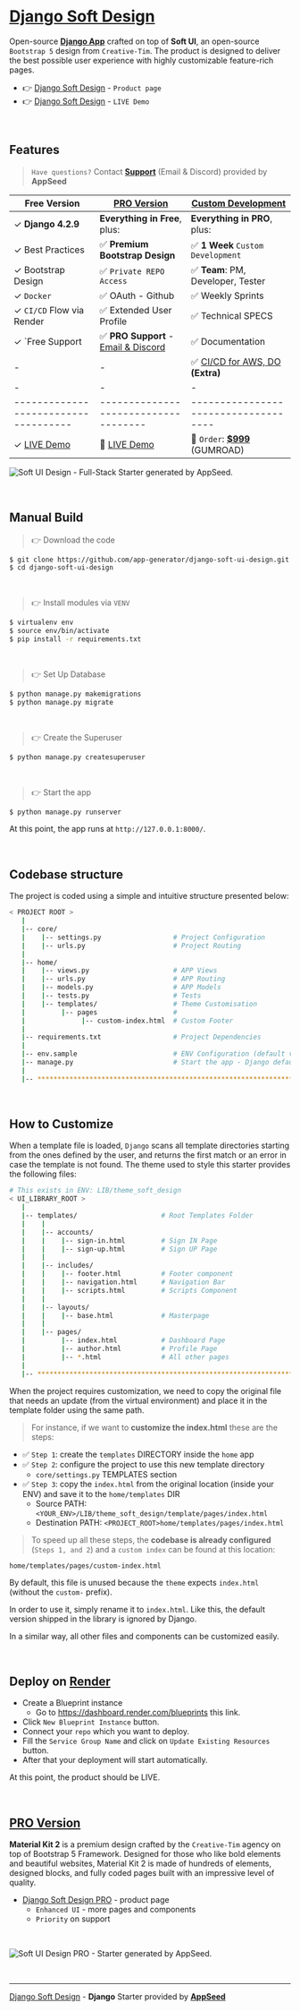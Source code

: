 # [Django Soft Design](https://appseed.us/product/soft-ui-design/django/)

Open-source **[Django App](https://appseed.us/apps/django/)** crafted on top of **Soft UI**, an open-source `Bootstrap 5` design from `Creative-Tim`.
The product is designed to deliver the best possible user experience with highly customizable feature-rich pages. 

- 👉 [Django Soft Design](https://appseed.us/product/soft-ui-design/django/) - `Product page`
- 👉 [Django Soft Design](https://django-soft-ui-free.appseed-srv1.com/) - `LIVE Demo`

<br />

## Features

> `Have questions?` Contact **[Support](https://appseed.us/support/)** (Email & Discord) provided by **AppSeed**

| Free Version                          | [PRO Version](https://appseed.us/product/soft-ui-design-pro/django/)    | [Custom Development](https://appseed.us/custom-development/) | 
| --------------------------------------| --------------------------------------| --------------------------------------|
| ✓ **Django 4.2.9**                    | **Everything in Free**, plus:                                        | **Everything in PRO**, plus:         |
| ✓ Best Practices                      | ✅ **Premium Bootstrap Design**                                      | ✅ **1 Week** `Custom Development`  |   
| ✓ Bootstrap Design                    | ✅ `Private REPO Access`                                             | ✅ **Team**: PM, Developer, Tester  |
| ✓ `Docker`                            | ✅ OAuth - Github                                                    | ✅ Weekly Sprints                   |
| ✓ `CI/CD` Flow via Render             | ✅ Extended User Profile                                             | ✅ Technical SPECS                  |
| ✓ `Free Support                       | ✅ **PRO Support** - [Email & Discord](https://appseed.us/support/)  | ✅ Documentation                    |
| -                                     |  -                                                                    | ✅ [CI/CD for AWS, DO](https://appseed.us/terms/#section-ci-cd) **(Extra)**    |
| -                                     |  -                                                                    |  -                                   |
| ------------------------------------  | ------------------------------------                                  | ------------------------------------|
| ✓ [LIVE Demo](https://django-soft-ui-free.appseed-srv1.com/)  | 🚀 [LIVE Demo](https://django-soft-design-enh.appseed-srv1.com/) | 🛒 `Order`: **[$999](https://appseed.gumroad.com/l/rocket-package-week)** (GUMROAD) | 

![Soft UI Design - Full-Stack Starter generated by AppSeed.](https://user-images.githubusercontent.com/51070104/168812602-e35bad42-823f-4d3e-9d13-87a6c06c5a63.png)

<br />

## Manual Build 

> 👉 Download the code  

```bash
$ git clone https://github.com/app-generator/django-soft-ui-design.git
$ cd django-soft-ui-design
```

<br />

> 👉 Install modules via `VENV`  

```bash
$ virtualenv env
$ source env/bin/activate
$ pip install -r requirements.txt
```

<br />

> 👉 Set Up Database

```bash
$ python manage.py makemigrations
$ python manage.py migrate
```

<br />

> 👉 Create the Superuser

```bash
$ python manage.py createsuperuser
```

<br />

> 👉 Start the app

```bash
$ python manage.py runserver
```

At this point, the app runs at `http://127.0.0.1:8000/`. 

<br />

## Codebase structure

The project is coded using a simple and intuitive structure presented below:

```bash
< PROJECT ROOT >
   |
   |-- core/                            
   |    |-- settings.py                  # Project Configuration  
   |    |-- urls.py                      # Project Routing
   |
   |-- home/
   |    |-- views.py                     # APP Views 
   |    |-- urls.py                      # APP Routing
   |    |-- models.py                    # APP Models 
   |    |-- tests.py                     # Tests  
   |    |-- templates/                   # Theme Customisation 
   |         |-- pages                   # 
   |              |-- custom-index.html  # Custom Footer      
   |     
   |-- requirements.txt                  # Project Dependencies
   |
   |-- env.sample                        # ENV Configuration (default values)
   |-- manage.py                         # Start the app - Django default start script
   |
   |-- ************************************************************************
```

<br />

## How to Customize 

When a template file is loaded, `Django` scans all template directories starting from the ones defined by the user, and returns the first match or an error in case the template is not found. 
The theme used to style this starter provides the following files: 

```bash
# This exists in ENV: LIB/theme_soft_design
< UI_LIBRARY_ROOT >                      
   |
   |-- templates/                     # Root Templates Folder 
   |    |          
   |    |-- accounts/       
   |    |    |-- sign-in.html         # Sign IN Page
   |    |    |-- sign-up.html         # Sign UP Page
   |    |
   |    |-- includes/       
   |    |    |-- footer.html          # Footer component
   |    |    |-- navigation.html      # Navigation Bar
   |    |    |-- scripts.html         # Scripts Component
   |    |
   |    |-- layouts/       
   |    |    |-- base.html            # Masterpage
   |    |
   |    |-- pages/       
   |         |-- index.html           # Dashboard Page
   |         |-- author.html          # Profile Page
   |         |-- *.html               # All other pages
   |    
   |-- ************************************************************************
```

When the project requires customization, we need to copy the original file that needs an update (from the virtual environment) and place it in the template folder using the same path. 

> For instance, if we want to **customize the index.html** these are the steps:

- ✅ `Step 1`: create the `templates` DIRECTORY inside the `home` app
- ✅ `Step 2`: configure the project to use this new template directory
  - `core/settings.py` TEMPLATES section
- ✅ `Step 3`: copy the `index.html` from the original location (inside your ENV) and save it to the `home/templates` DIR
  - Source PATH: `<YOUR_ENV>/LIB/theme_soft_design/template/pages/index.html`
  - Destination PATH: `<PROJECT_ROOT>home/templates/pages/index.html`

> To speed up all these steps, the **codebase is already configured** (`Steps 1, and 2`) and a `custom index` can be found at this location:

`home/templates/pages/custom-index.html` 

By default, this file is unused because the `theme` expects `index.html` (without the `custom-` prefix). 

In order to use it, simply rename it to `index.html`. Like this, the default version shipped in the library is ignored by Django. 

In a similar way, all other files and components can be customized easily.

<br />

## Deploy on [Render](https://render.com/)

- Create a Blueprint instance
  - Go to https://dashboard.render.com/blueprints this link.
- Click `New Blueprint Instance` button.
- Connect your `repo` which you want to deploy.
- Fill the `Service Group Name` and click on `Update Existing Resources` button.
- After that your deployment will start automatically.

At this point, the product should be LIVE.

<br />

## [PRO Version](https://appseed.us/product/soft-ui-design-pro/django/)   

**Material Kit 2** is a premium design crafted by the `Creative-Tim` agency on top of Bootstrap 5 Framework. Designed for those who like bold elements and beautiful websites, Material Kit 2 is made of hundreds of elements, designed blocks, and fully coded pages built with an impressive level of quality.

- [Django Soft Design PRO](https://appseed.us/product/soft-ui-design-pro/django/) - product page
  - `Enhanced UI` - more pages and components
  - `Priority` on support

<br />  

![Soft UI Design PRO - Starter generated by AppSeed.](https://user-images.githubusercontent.com/51070104/168812715-52e036b7-582d-4851-9657-6b1f99727619.png)

<br />

---
[Django Soft Design](https://appseed.us/product/soft-ui-design/django/) - **Django** Starter provided by **[AppSeed](https://appseed.us/)**

